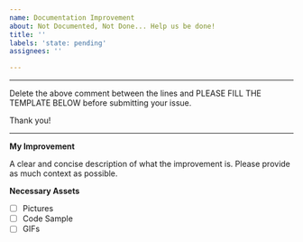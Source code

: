 ```yaml
---
name: Documentation Improvement
about: Not Documented, Not Done... Help us be done!
title: ''
labels: 'state: pending'
assignees: ''

---
```


---

Delete the above comment between the lines and PLEASE FILL THE TEMPLATE BELOW before submitting your issue.

Thank you!

----

**My Improvement**

A clear and concise description of what the improvement is. Please provide as much context as possible.

**Necessary Assets**

- [ ] Pictures
- [ ] Code Sample
- [ ] GIFs
